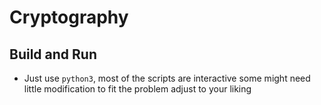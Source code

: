 # Cryptography

## Build and Run

- Just use `python3`, most of the scripts are interactive
some might need little modification to fit the problem
adjust to your liking
